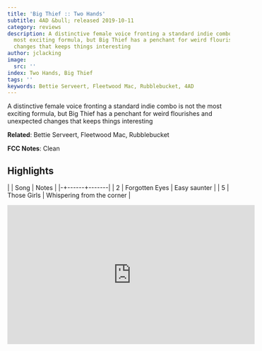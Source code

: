 ```yaml
---
title: 'Big Thief :: Two Hands'
subtitle: 4AD &bull; released 2019-10-11
category: reviews
description: A distinctive female voice fronting a standard indie combo is not the
  most exciting formula, but Big Thief has a penchant for weird flourishes and unexpected
  changes that keeps things interesting
author: jclacking
image:
  src: ''
index: Two Hands, Big Thief
tags: ''
keywords: Bettie Serveert, Fleetwood Mac, Rubblebucket, 4AD
---
```

A distinctive female voice fronting a standard indie combo is not the most exciting formula, but Big Thief has a penchant for weird flourishes and unexpected changes that keeps things interesting<!--more-->

**Related**: Bettie Serveert, Fleetwood Mac, Rubblebucket

**FCC Notes**: Clean

## Highlights

| | Song | Notes |
|-+------+-------|
| 2 | Forgotten Eyes | Easy saunter |
| 5 | Those Girls | Whispering from the corner |

<div class="tlo-detail-video"><iframe width="560" height="315" src="https://www.youtube.com/embed/pWW-eKX8uSo" frameborder="0" allow="autoplay; encrypted-media" allowfullscreen></iframe></div>

